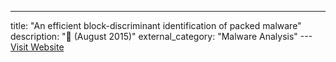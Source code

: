 ---
title: "An efficient block-discriminant identification of packed malware"
description: "📰  (August 2015)"
external_category: "Malware Analysis"
---[Visit Website](https://link.springer.com/article/10.1007%2Fs12046-015-0399-x)

